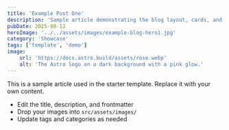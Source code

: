 ```yaml
---
title: 'Example Post One'
description: 'Sample article demonstrating the blog layout, cards, and meta.'
pubDate: 2025-08-12
heroImage: '../../assets/images/example-blog-hero1.jpg'
category: 'Showcase'
tags: ['template', 'demo']
image:
    url: 'https://docs.astro.build/assets/rose.webp'
    alt: 'The Astro logo on a dark background with a pink glow.'
---
```


This is a sample article used in the starter template. Replace it with your own content.

- Edit the title, description, and frontmatter
- Drop your images into `src/assets/images/`
- Update tags and categories as needed


